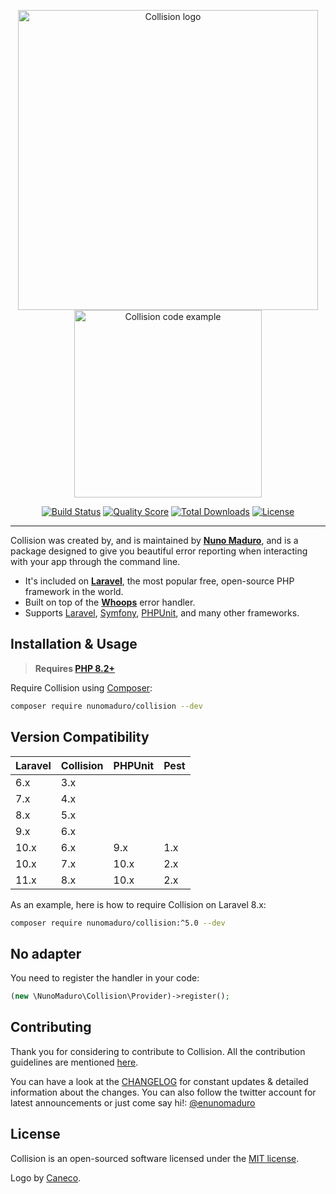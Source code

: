 <p align="center">
    <img src="https://raw.githubusercontent.com/nunomaduro/collision/v7.x/docs/logo.png" alt="Collision logo" width="480">
    <br>
    <img src="https://raw.githubusercontent.com/nunomaduro/collision/v7.x/docs/example.png" alt="Collision code example" height="300">
</p>

<p align="center">
  <a href="https://github.com/nunomaduro/collision/actions"><img src="https://img.shields.io/github/actions/workflow/status/nunomaduro/collision/tests.yml?branch=v7.x&label=tests&style=round-square" alt="Build Status"></img></a>
  <a href="https://scrutinizer-ci.com/g/nunomaduro/collision"><img src="https://img.shields.io/scrutinizer/g/nunomaduro/collision.svg" alt="Quality Score"></img></a>
  <a href="https://packagist.org/packages/nunomaduro/collision"><img src="https://poser.pugx.org/nunomaduro/collision/d/total.svg" alt="Total Downloads"></a>
  <a href="https://packagist.org/packages/nunomaduro/collision"><img src="https://poser.pugx.org/nunomaduro/collision/license.svg" alt="License"></a>
</p>

---

Collision was created by, and is maintained by **[Nuno Maduro](https://github.com/nunomaduro)**, and is a package designed to give you beautiful error reporting when interacting with your app through the command line.

* It's included on **[Laravel](https://laravel.com)**, the most popular free, open-source PHP framework in the world.
* Built on top of the **[Whoops](https://github.com/filp/whoops)** error handler.
* Supports [Laravel](https://github.com/laravel/laravel), [Symfony](https://symfony.com), [PHPUnit](https://github.com/sebastianbergmann/phpunit), and many other frameworks.

## Installation & Usage

> **Requires [PHP 8.2+](https://php.net/releases/)**

Require Collision using [Composer](https://getcomposer.org):

```bash
composer require nunomaduro/collision --dev
```

## Version Compatibility

 Laravel  | Collision | PHPUnit   | Pest
:---------|:----------|:----------|:----------
 6.x      | 3.x       |           |
 7.x      | 4.x       |           |
 8.x      | 5.x       |           | 
 9.x      | 6.x       |           |
 10.x     | 6.x       | 9.x       | 1.x
 10.x     | 7.x       | 10.x      | 2.x
 11.x     | 8.x       | 10.x      | 2.x

As an example, here is how to require Collision on Laravel 8.x:

```bash
composer require nunomaduro/collision:^5.0 --dev
```

## No adapter

You need to register the handler in your code:

```php
(new \NunoMaduro\Collision\Provider)->register();
```

## Contributing

Thank you for considering to contribute to Collision. All the contribution guidelines are mentioned [here](CONTRIBUTING.md).

You can have a look at the [CHANGELOG](CHANGELOG.md) for constant updates & detailed information about the changes. You can also follow the twitter account for latest announcements or just come say hi!: [@enunomaduro](https://twitter.com/enunomaduro)

## License

Collision is an open-sourced software licensed under the [MIT license](LICENSE.md).

Logo by [Caneco](https://twitter.com/caneco).
